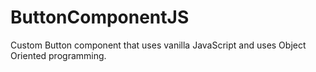 # ButtonComponentJS
Custom Button component that uses vanilla JavaScript and uses Object Oriented programming.
